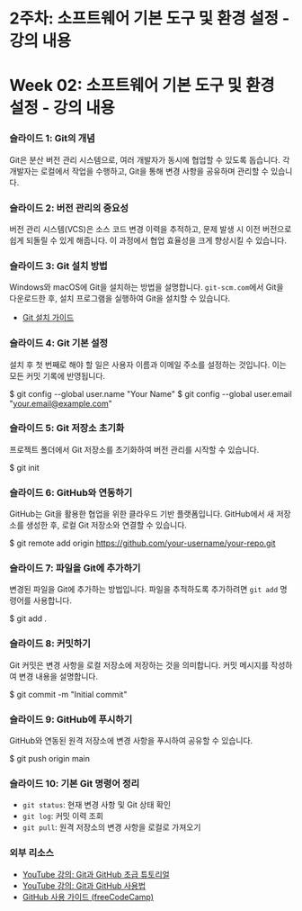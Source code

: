 # 2주차: 소프트웨어 기본 도구 및 환경 설정 - 강의 내용

# Week 02: 소프트웨어 기본 도구 및 환경 설정 - 강의 내용

### 슬라이드 1: Git의 개념
Git은 분산 버전 관리 시스템으로, 여러 개발자가 동시에 협업할 수 있도록 돕습니다. 각 개발자는 로컬에서 작업을 수행하고, Git을 통해 변경 사항을 공유하며 관리할 수 있습니다.

### 슬라이드 2: 버전 관리의 중요성
버전 관리 시스템(VCS)은 소스 코드 변경 이력을 추적하고, 문제 발생 시 이전 버전으로 쉽게 되돌릴 수 있게 해줍니다. 이 과정에서 협업 효율성을 크게 향상시킬 수 있습니다.

### 슬라이드 3: Git 설치 방법
Windows와 macOS에 Git을 설치하는 방법을 설명합니다. `git-scm.com`에서 Git을 다운로드한 후, 설치 프로그램을 실행하여 Git을 설치할 수 있습니다.
- [Git 설치 가이드](https://git-scm.com/book/en/v2/Getting-Started-Installing-Git)

### 슬라이드 4: Git 기본 설정
설치 후 첫 번째로 해야 할 일은 사용자 이름과 이메일 주소를 설정하는 것입니다. 이는 모든 커밋 기록에 반영됩니다.

$ git config --global user.name "Your Name" $ git config --global user.email "your.email@example.com"


### 슬라이드 5: Git 저장소 초기화
프로젝트 폴더에서 Git 저장소를 초기화하여 버전 관리를 시작할 수 있습니다.

$ git init

### 슬라이드 6: GitHub와 연동하기
GitHub는 Git을 활용한 협업을 위한 클라우드 기반 플랫폼입니다. GitHub에서 새 저장소를 생성한 후, 로컬 Git 저장소와 연결할 수 있습니다.

$ git remote add origin https://github.com/your-username/your-repo.git


### 슬라이드 7: 파일을 Git에 추가하기
변경된 파일을 Git에 추가하는 방법입니다. 파일을 추적하도록 추가하려면 `git add` 명령어를 사용합니다.

$ git add .


### 슬라이드 8: 커밋하기
Git 커밋은 변경 사항을 로컬 저장소에 저장하는 것을 의미합니다. 커밋 메시지를 작성하여 변경 내용을 설명합니다.

$ git commit -m "Initial commit"


### 슬라이드 9: GitHub에 푸시하기
GitHub와 연동된 원격 저장소에 변경 사항을 푸시하여 공유할 수 있습니다.

$ git push origin main


### 슬라이드 10: 기본 Git 명령어 정리
- `git status`: 현재 변경 사항 및 Git 상태 확인
- `git log`: 커밋 이력 조회
- `git pull`: 원격 저장소의 변경 사항을 로컬로 가져오기

### 외부 리소스
- [YouTube 강의: Git과 GitHub 초급 튜토리얼](https://www.youtube.com/watch?v=RGOj5yH7evk)
- [YouTube 강의: Git과 GitHub 사용법](https://www.youtube.com/watch?v=tRZGeaHPoaw)
- [GitHub 사용 가이드 (freeCodeCamp)](https://www.freecodecamp.org/news/git-and-github-for-beginners/)




